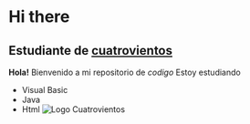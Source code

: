 # Hi there
## Estudiante de [cuatrovientos](https://cuatrovientos.org)

**Hola!** Bienvenido a mi repositorio de _codigo_
Estoy estudiando
- Visual Basic
- Java
- Html
 ![Logo Cuatrovientos](https://cuatrovientos.org/wp-content/uploads/2025/01/LOGO-CENTRO-INTEGRADO-CUATROVIENTOS-300x115-2.png)
